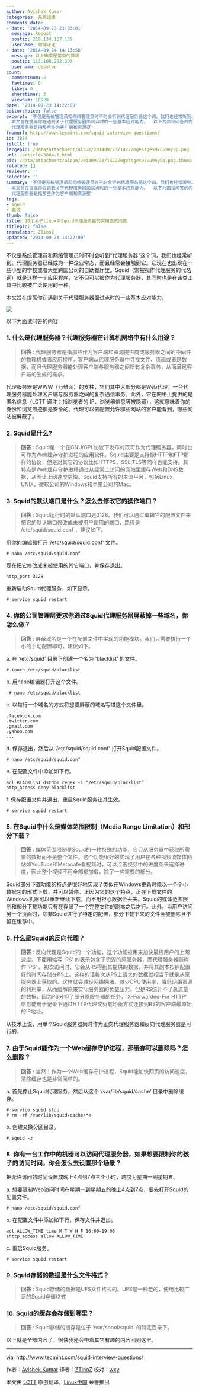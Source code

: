 ```yaml
---
author: Avishek Kumar
categories: 系统运维
comments_data:
- date: '2014-09-23 21:03:01'
  message: Repost
  postip: 219.134.187.135
  username: 微博评论
- date: '2014-09-24 14:13:56'
  message: 以上确实是常见的弊端
  postip: 113.108.202.203
  username: disylee
count:
  commentnum: 2
  favtimes: 0
  likes: 0
  sharetimes: 3
  viewnum: 10928
date: '2014-09-23 14:22:00'
editorchoice: false
excerpt: '不仅是系统管理员和网络管理员时不时会听到代理服务器这个词，我们也经常听到。代理服务器已经成为一种企业常态，而且经常会接触到它。它现在也出现在一些小型的学校或者大型跨国公司的自助餐厅里。Squid（常被视作代理服务的代名词）就是这样一个应用程序，它不但可以被作为代理服务器，其同时也是在该类工具中比较被广泛使用的一种。
  本文旨在提高你在遇到关于代理服务器面试点时的一些基本应对能力。  以下为面试问答的内容 1. 什么是代理服务器？代理服务器在计算机网络中有什么用途？  回答 :
  代理服务器是指那些作为客户端和资源提'
fromurl: http://www.tecmint.com/squid-interview-questions/
id: 3884
islctt: true
largepic: /data/attachment/album/201409/23/142220gessges97uu9ey9p.png
url: /article-3884-1.html
pic: /data/attachment/album/201409/23/142220gessges97uu9ey9p.png.thumb.jpg
related: []
reviewer: ''
selector: ''
summary: '不仅是系统管理员和网络管理员时不时会听到代理服务器这个词，我们也经常听到。代理服务器已经成为一种企业常态，而且经常会接触到它。它现在也出现在一些小型的学校或者大型跨国公司的自助餐厅里。Squid（常被视作代理服务的代名词）就是这样一个应用程序，它不但可以被作为代理服务器，其同时也是在该类工具中比较被广泛使用的一种。
  本文旨在提高你在遇到关于代理服务器面试点时的一些基本应对能力。  以下为面试问答的内容 1. 什么是代理服务器？代理服务器在计算机网络中有什么用途？  回答 :
  代理服务器是指那些作为客户端和资源提'
tags:
- squid
- 面试
thumb: false
title: 10个关于linux中Squid代理服务器的实用面试问答
titlepic: false
translator: ZTinoZ
updated: '2014-09-23 14:22:00'
---
```


不仅是系统管理员和网络管理员时不时会听到“代理服务器”这个词，我们也经常听到。代理服务器已经成为一种企业常态，而且经常会接触到它。它现在也出现在一些小型的学校或者大型跨国公司的自助餐厅里。Squid（常被视作代理服务的代名词）就是这样一个应用程序，它不但可以被作为代理服务器，其同时也是在该类工具中比较被广泛使用的一种。


本文旨在提高你在遇到关于代理服务器面试点时的一些基本应对能力。


![](/data/attachment/album/201409/23/142220gessges97uu9ey9p.png)


以下为面试问答的内容


### 1. 什么是代理服务器？代理服务器在计算机网络中有什么用途？



> 
> **回答** : 代理服务器是指那些作为客户端和资源提供商或服务器之间的中间件的物理机或者应用程序。客户端从代理服务器中寻找文件、页面或者是数据，而且代理服务器能处理客户端与服务器之间所有复杂事务，从而满足客户端的生成的需求。
> 
> 
> 


代理服务器是WWW（万维网）的支柱，它们其中大部分都是Web代理。一台代理服务器能处理客户端与服务器之间的复杂通信事务。此外，它在网络上提供的是匿名信息（LCTT 译注：指浏览者的 IP、浏览器信息等被隐藏），这就意味着你的身份和浏览痕迹都是安全的。代理可以去配置允许哪些网站的客户能看到，哪些网站被屏蔽了。


### 2. Squid是什么?



> 
> **回答** : Squid是一个在GNU/GPL协议下发布的既可作为代理服务器，同时也可作为Web缓存守护进程的应用软件。Squid主要是支持像HTTP和FTP那样的协议，但是对其它的协议比如HTTPS，SSL,TLS等同样也能支持。其特点是Web缓存守护进程通过从经常上访问的网站里缓存Web和DNS数据，从而让上网速度更快。Squid支持所有的主流平台，包括Linux，UNIX，微软公司的Windows和苹果公司的Mac。
> 
> 
> 


### 3. Squid的默认端口是什么？怎么去修改它的操作端口？



> 
> **回答** : Squid运行时的默认端口是3128。我们可以通过编辑它的配置文件来把它的默认端口修改成未被用户使用的端口，路径是 /etc/squid/squid.conf ，建议如下。
> 
> 
> 


用你的编辑器打开 ‘/etc/squid/squid.conf’ 文件。



```
# nano /etc/squid/squid.conf

```

现在把它修改成未被使用的其它端口，并保存退出。



```
http_port 3128

```

重新启动Squid代理服务，如下显示。



```
# service squid restart

```

### 4. 你的公司管理层要求你通过Squid代理服务器屏蔽掉一些域名，你怎么做？



> 
> **回答** : 屏蔽域名是一个在配置文件中实现的功能模块。我们只需要执行一个小的手动配置即可，建议如下。
> 
> 
> 


a. 在 ‘/etc/squid’ 目录下创建一个名为 ‘blacklist’ 的文件。



```
# touch /etc/squid/blacklist

```

b. 用nano编辑器打开这个文件。



```
 # nano /etc/squid/blacklist

```

c. 以每行一个域名的方式将想要屏蔽的域名写进这个文件里。



```
.facebook.com
.twitter.com
.gmail.com
.yahoo.com
...

```

d. 保存退出，然后从 ‘/etc/squid/squid.conf’ 打开Squid配置文件。



```
# nano /etc/squid/squid.conf

```

e. 在配置文件中添加如下行。



```
acl BLACKLIST dstdom_regex -i “/etc/squid/blacklist”
http_access deny blacklist

```

f. 保存配置文件并退出，重启Squid服务让其生效。



```
# service squid restart

```

### 5. 在Squid中什么是媒体范围限制（Media Range Limitation）和部分下载？



> 
> **回答** : 媒体范围限制是Squid的一种特殊的功能，它只从服务器中获取所需要的数据而不是整个文件。这个功能很好的实现了用户在各种视频流媒体网站如YouTube和Metacafe看视频时，可以点击视频中的进度条来选择进度，因此整个视频不用全部都加载，除了一些需要的部分。
> 
> 
> 


Squid部分下载功能的特点是很好地实现了类似在Windows更新时能以一个个小数据包的形式下载，并可以暂停，正因为它的这个特点，正在下载文件的Windows机器可以重新继续下载，而不用担心数据会丢失。Squid的媒体范围限制和部分下载功能只有在存储了一个完整文件的副本之后才行。此外，当用户访问另一个页面时，除非Squid进行了特定的配置，部分下载下来的文件会被删除且不留在缓存中。


### 6. 什么是Squid的反向代理？



> 
> **回答** : 反向代理是Squid的一个功能，这个功能被用来加快最终用户的上网速度。下面用缩写 ‘RS’ 的表示包含了资源的原服务器，而代理服务器则称作 ‘PS’ 。初次访问时，它会从RS得到其提供的数据，并将其副本按照配置好的时间存储在PS上。这样的话每次从PS上请求的数据就相当于就是从原服务器上获取的。这样就会减轻网络拥堵，减少CPU使用率，降低网络资源的利用率，从而缓解原来实际服务器的负载压力。但是RS统计不了总流量的数据，因为PS分担了部分原服务器的任务。‘X-Forwarded-For HTTP’ 信息能用于记录下通过HTTP代理或负载均衡方式连接到RS的客户端最原始的IP地址。
> 
> 
> 


从技术上说，用单个Squid服务器同时作为正向代理服务器和反向代理服务器是可行的。


### 7. 由于Squid能作为一个Web缓存守护进程，那缓存可以删除吗？怎么删除？



> 
> **回答** : 当然！作为一个Web缓存守护进程，Squid能加快网页的访问速度，清除缓存也是非常简单的。
> 
> 
> 


a. 首先停止Squid代理服务，然后从这个 ‘/var/lib/squid/cache’ 目录中删除缓存。



```
# service squid stop
# rm -rf /var/lib/squid/cache/*<

```

b. 创建交换分区目录。



```
# squid -z

```

### 8. 你有一台工作中的机器可以访问代理服务器，如果想要限制你的孩子的访问时间，你会怎么去设置那个场景？


把允许访问的时间设置成晚上4点到7点三个小时，跨度为星期一到星期五。


a. 想要限制Web访问时间在星期一到星期五的晚上4点到7点，要先打开Squid的配置文件。



```
# nano /etc/squid/squid.conf

```

b. 在配置文件中添加如下行，保存文件并退出。



```
acl ALLOW_TIME time M T W H F 16:00-19:00
shttp_access allow ALLOW_TIME

```

c. 重启Squid服务。



```
# service squid restart

```

### 9. Squid存储的数据是什么文件格式？



> 
> **回答** : Squid存储的数据是UFS文件格式的。UFS是一种老的，使用比较广泛的Squid存储格式
> 
> 
> 


### 10. Squid的缓存会存储到哪里？



> 
> **回答** : Squid存储的缓存是位于 ‘/var/spool/squid’ 的特定目录下。
> 
> 
> 


以上就是全部内容了，很快我还会带着其它有趣的内容回到这里。




---


via: <http://www.tecmint.com/squid-interview-questions/>


作者：[Avishek Kumar](http://www.tecmint.com/author/avishek/) 译者：[ZTinoZ](https://github.com/ZTinoZ) 校对：[wxy](https://github.com/wxy)


本文由 [LCTT](https://github.com/LCTT/TranslateProject) 原创翻译，[Linux中国](http://linux.cn/) 荣誉推出